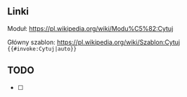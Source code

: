 ## Linki
Moduł:
https://pl.wikipedia.org/wiki/Modu%C5%82:Cytuj

Główny szablon:
https://pl.wikipedia.org/wiki/Szablon:Cytuj
`{{#invoke:Cytuj|auto}}`


## TODO
- [ ] 
